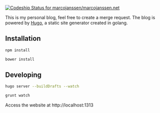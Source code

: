 [ ![Codeship Status for marcojanssen/marcojanssen.net](https://codeship.com/projects/6891d7d0-9737-0132-a3aa-5a0c44ea5eae/status?branch=master)](https://codeship.com/projects/63118)

This is my personal blog, feel free to create a merge request. The blog is powered by [Hugo](http://gohugo.io), 
a static site generator created in golang.

## Installation

~~~ bash
npm install
~~~

~~~ bash
bower install
~~~

## Developing

~~~ bash
hugo server --buildDrafts --watch
~~~

~~~ bash
grunt watch
~~~

Access the website at http://localhost:1313